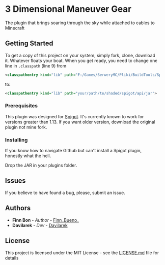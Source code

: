 # 3 Dimensional Maneuver Gear

The plugin that brings soaring through the sky while attached to cables to Minecraft

## Getting Started

To get a copy of this project on your system, simply fork, clone, download it. Whatever floats your boat.
When you get ready, you need to change one line in `.classpath` (line 9) from 
```xml
<classpathentry kind="lib" path="F:/Games/SerweryMC/Pliki/BuildTools/Spigot/Spigot-API/target/spigot-api-1.16.4-R0.1-SNAPSHOT-shaded.jar">
```
to:
```xml
<classpathentry kind="lib" path="your/path/to/shaded/spigot/api/jar">
```


### Prerequisites

This plugin was designed for [Spigot](https://www.spigotmc.org). It's currently known to work for versions greater than 1.13. If you want older version, download the original plugin not mine fork.

### Installing

If you know how to navigate Github but can't install a Spigot plugin, honestly what the hell.

Drop the JAR in your plugins folder.

## Issues

If you believe to have found a bug, please, submit an issue.

## Authors

* **Finn Bon** - *Author* - [Finn_Bueno_](https://github.com/FinnBueno)
* **Davilarek** - *Dev* - [Davilarek](https://github.com/Davilarek)

## License

This project is licensed under the MIT License - see the [LICENSE.md](LICENSE.md) file for details
